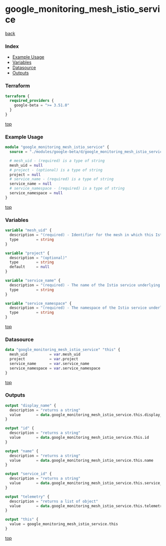 # google_monitoring_mesh_istio_service

[back](../google-beta.md)

### Index

- [Example Usage](#example-usage)
- [Variables](#variables)
- [Datasource](#datasource)
- [Outputs](#outputs)

### Terraform

```terraform
terraform {
  required_providers {
    google-beta = ">= 3.51.0"
  }
}
```

[top](#index)

### Example Usage

```terraform
module "google_monitoring_mesh_istio_service" {
  source = "./modules/google-beta/d/google_monitoring_mesh_istio_service"

  # mesh_uid - (required) is a type of string
  mesh_uid = null
  # project - (optional) is a type of string
  project = null
  # service_name - (required) is a type of string
  service_name = null
  # service_namespace - (required) is a type of string
  service_namespace = null
}
```

[top](#index)

### Variables

```terraform
variable "mesh_uid" {
  description = "(required) - Identifier for the mesh in which this Istio service is defined.\n                        Corresponds to the meshUid metric label in Istio metrics."
  type        = string
}

variable "project" {
  description = "(optional)"
  type        = string
  default     = null
}

variable "service_name" {
  description = "(required) - The name of the Istio service underlying this service. \n                        Corresponds to the destination_service_name metric label in Istio metrics."
  type        = string
}

variable "service_namespace" {
  description = "(required) - The namespace of the Istio service underlying this service.\n                        Corresponds to the destination_service_namespace metric label in Istio metrics."
  type        = string
}
```

[top](#index)

### Datasource

```terraform
data "google_monitoring_mesh_istio_service" "this" {
  mesh_uid          = var.mesh_uid
  project           = var.project
  service_name      = var.service_name
  service_namespace = var.service_namespace
}
```

[top](#index)

### Outputs

```terraform
output "display_name" {
  description = "returns a string"
  value       = data.google_monitoring_mesh_istio_service.this.display_name
}

output "id" {
  description = "returns a string"
  value       = data.google_monitoring_mesh_istio_service.this.id
}

output "name" {
  description = "returns a string"
  value       = data.google_monitoring_mesh_istio_service.this.name
}

output "service_id" {
  description = "returns a string"
  value       = data.google_monitoring_mesh_istio_service.this.service_id
}

output "telemetry" {
  description = "returns a list of object"
  value       = data.google_monitoring_mesh_istio_service.this.telemetry
}

output "this" {
  value = google_monitoring_mesh_istio_service.this
}
```

[top](#index)